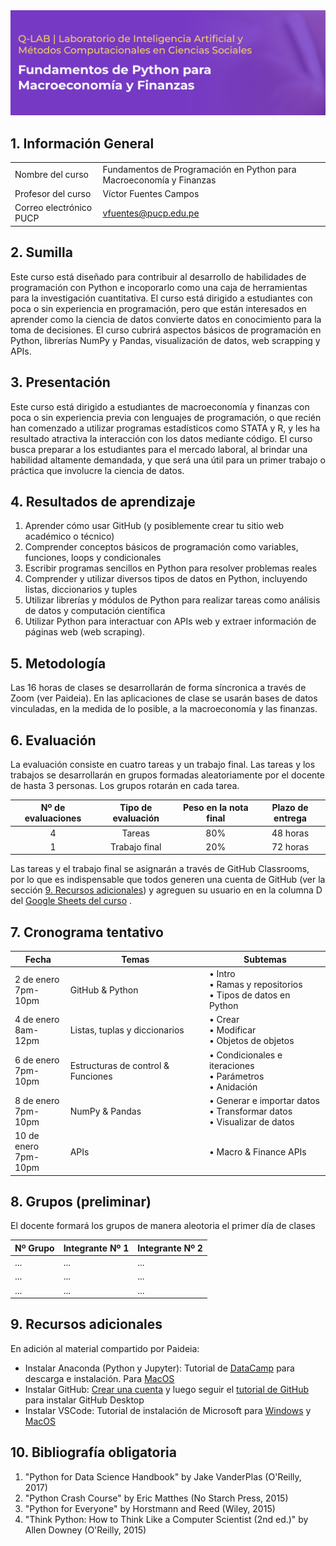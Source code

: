 
<div> <img src="img/BannerCurso_QLAB.png" max-width="600px"/> </div>

## 1.	Información General

| | | 
|:-------------------|---|
| Nombre del curso		|  Fundamentos de Programación en Python para Macroeconomía y Finanzas  | 
| Profesor del curso		|  Víctor Fuentes Campos  | 
| Correo electrónico PUCP	|  vfuentes@pucp.edu.pe| 


## 2. Sumilla

Este curso está diseñado para contribuir al desarrollo de habilidades de programación con Python e incoporarlo como una caja de herramientas para la investigación cuantitativa. El curso está dirigido a estudiantes con poca o sin experiencia en programación, pero que están interesados en aprender como la ciencia de datos convierte datos en conocimiento para la toma de decisiones. El curso cubrirá aspectos básicos de programación en Python, librerías NumPy y Pandas, visualización de datos, web scrapping y APIs.

## 3.	Presentación 

Este curso está dirigido a estudiantes de macroeconomía y finanzas con poca o sin experiencia previa con lenguajes de programación, o que recién han comenzado a utilizar programas estadísticos como STATA y R, y les ha resultado atractiva la interacción con los datos mediante código. El curso busca preparar a los estudiantes para el mercado laboral, al brindar una habilidad altamente demandada, y que será una útil para un primer trabajo o práctica que involucre la ciencia de datos.

## 4. Resultados de aprendizaje

1. Aprender cómo usar GitHub (y posiblemente crear tu sitio web académico o técnico)
1. Comprender conceptos básicos de programación como variables, funciones, loops y condicionales
1. Escribir programas sencillos en Python para resolver problemas reales
1. Comprender y utilizar diversos tipos de datos en Python, incluyendo listas, diccionarios y tuples
1. Utilizar librerías y módulos de Python para realizar tareas como análisis de datos y computación científica
1. Utilizar Python para interactuar con APIs web y extraer información de páginas web (web scraping).


## 5. Metodología

Las 16 horas de clases se desarrollarán de forma síncronica a través de Zoom (ver Paideia). En las aplicaciones de clase se usarán bases de datos vinculadas, en la medida de lo posible, a la macroeconomía y las finanzas.

## 6. Evaluación

La evaluación consiste en cuatro tareas y un trabajo final. Las tareas y los trabajos se desarrollarán en grupos formadas aleatoriamente por el docente de hasta 3 personas. Los grupos rotarán en cada tarea.

| Nº de evaluaciones | Tipo de evaluación  | Peso en la nota final | Plazo de entrega |
|:-------------------:|:---:|:---:|:---:|
| 4 | Tareas | 80% | 48 horas |
| 1 | Trabajo final | 20%| 72 horas |

Las tareas y el trabajo final se asignarán a través de GitHub Classrooms, por lo que es indispensable que todos generen una cuenta de GitHub (ver la sección [9. Recursos adicionales](#10-recursos-adicionales)) y agreguen su usuario en en la columna D del [Google Sheets del curso](https://docs.google.com/spreadsheets/d/10ojj7ahrwSxBl71ykb8tjTXL87VijyUSd2JWWWgyDzo/edit?usp=sharing) .

## 7. Cronograma tentativo

|Fecha|Temas|Subtemas|
|---|---|---|
2 de enero <br> 7pm-10pm |  GitHub & Python  |• Intro<br>• Ramas y repositorios<br> • Tipos de datos en Python  |
4 de enero <br> 8am-12pm| Listas, tuplas y diccionarios | • Crear <br> • Modificar <br> • Objetos de objetos  |
6 de enero <br> 7pm-10pm | Estructuras de control  & Funciones |• Condicionales e iteraciones <br> • Parámetros <br> • Anidación  |
8 de enero <br> 7pm-10pm | NumPy & Pandas| • Generar e importar datos  <br>• Transformar datos <br> • Visualizar de datos  |
10 de enero <br> 7pm-10pm| APIs | • Macro & Finance APIs   |


## 8. Grupos (preliminar)

El docente formará los grupos de manera aleotoria el primer día de clases

| Nº Grupo| Integrante Nº 1 | Integrante Nº 2 |
|---|---|---|
|...| ... | ... |
|...| ... | ... |
|...| ... | ... |


## 9. Recursos adicionales

En adición al material compartido por Paideia:

- Instalar Anaconda (Python y Jupyter): Tutorial de [DataCamp](https://www.datacamp.com/es/tutorial/installing-anaconda-windows) para descarga e instalación. Para [MacOS](https://www.godaddy.com/resources/es/crearweb/anaconda-python-como-configurar-utilizar-plataforma)
- Instalar GitHub: [Crear una cuenta](https://github.com/signup) y luego seguir el [tutorial de GitHub](https://docs.github.com/es/desktop/installing-and-authenticating-to-github-desktop/installing-github-desktop) para instalar GitHub Desktop
- Instalar VSCode: Tutorial de instalación de Microsoft para [Windows](https://code.visualstudio.com/docs/setup/windows) y [MacOS](https://code.visualstudio.com/docs/setup/mac)


## 10. Bibliografía obligatoria

1.	"Python for Data Science Handbook" by Jake VanderPlas (O'Reilly, 2017) 
1.	"Python Crash Course" by Eric Matthes (No Starch Press, 2015) 
1.	"Python for Everyone" by Horstmann and Reed (Wiley, 2015)
1.  "Think Python: How to Think Like a Computer Scientist (2nd ed.)" by Allen Downey (O'Reilly, 2015)

